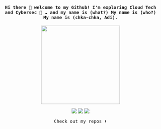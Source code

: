 <h4 align="center"><samp> Hi there 👋  welcome to my Github! I'm exploring Cloud Tech and Cybersec 👾 ☁️ and my name is (what?) My name is (who?) My name is (chka-chka, Adi).  </samp></h4>

<p align="center">
  <img width="250" src="https://upload.wikimedia.org/wikipedia/commons/e/ec/Moir%C3%A9_Uhr_Sekundenzeiger.gif">
</p>

<p align="center">
<a href= "https://www.vaahtera.my.id/"><img src="https://img.icons8.com/small/32/domain.png"/></a>
<a href= "https://twitter.com/Bachtiarprmdi"><img src="https://img.icons8.com/material-outlined/32/000000/twitter.png"/></a>
<a href= "https://github.com/bachtiarprmdi"><img src="https://img.icons8.com/small/32/github-2.png"/></a>
</p>

<p align="center"><samp>
Check out my repos ⬇️  
  </samp>
</p>

